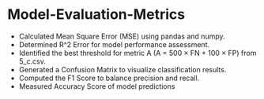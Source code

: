 # Model-Evaluation-Metrics
- Calculated Mean Square Error (MSE) using pandas and numpy.
- Determined R^2 Error for model performance assessment.
- Identified the best threshold for metric A (A = 500 × FN + 100 × FP) from 5_c.csv.
- Generated a Confusion Matrix to visualize classification results.
- Computed the F1 Score to balance precision and recall.
- Measured Accuracy Score of model predictions
